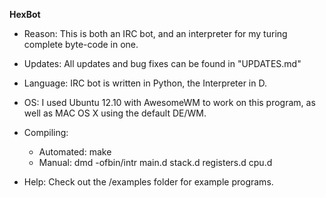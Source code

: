 **HexBot**

* Reason: This is both an IRC bot, and an interpreter for my turing complete byte-code in one.  

* Updates: All updates and bug fixes can be found in "UPDATES.md"

* Language: IRC bot is written in Python, the Interpreter in D. 

* OS: I used Ubuntu 12.10 with AwesomeWM to work on this program, as well as MAC OS X using the default DE/WM. 

* Compiling:
	* Automated: make
	* Manual: dmd -ofbin/intr main.d stack.d registers.d cpu.d

* Help: Check out the /examples folder for example programs.
  


